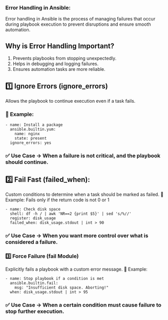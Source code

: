 ### Error Handling in Ansible:
Error handling in Ansible is the process of managing failures that occur during playbook execution to prevent disruptions and ensure smooth automation.

## Why is Error Handling Important?

1. Prevents playbooks from stopping unexpectedly.
2. Helps in debugging and logging failures.
3. Ensures automation tasks are more reliable.

## 1️⃣ Ignore Errors (ignore_errors)

Allows the playbook to continue execution even if a task fails.

### 🔹 Example:
```
- name: Install a package
  ansible.builtin.yum:
    name: nginx
    state: present
  ignore_errors: yes
```
### ✅ Use Case → When a failure is not critical, and the playbook should continue.

## 2️⃣ Fail Fast (failed_when):

 Custom conditions to determine when a task should be marked as failed.
🔹 Example: Fails only if the return code is not 0 or 1

```
- name: Check disk space
  shell: df -h / | awk 'NR==2 {print $5}' | sed 's/%//'
  register: disk_usage
  failed_when: disk_usage.stdout | int > 90
```
### ✅ Use Case → When you want more control over what is considered a failure.

### 3️⃣ Force Failure (fail Module)

Explicitly fails a playbook with a custom error message.
🔹 Example:
```
- name: Stop playbook if a condition is met
  ansible.builtin.fail:
    msg: "Insufficient disk space. Aborting!"
  when: disk_usage.stdout | int > 95
```
### ✅ Use Case → When a certain condition must cause failure to stop further execution.